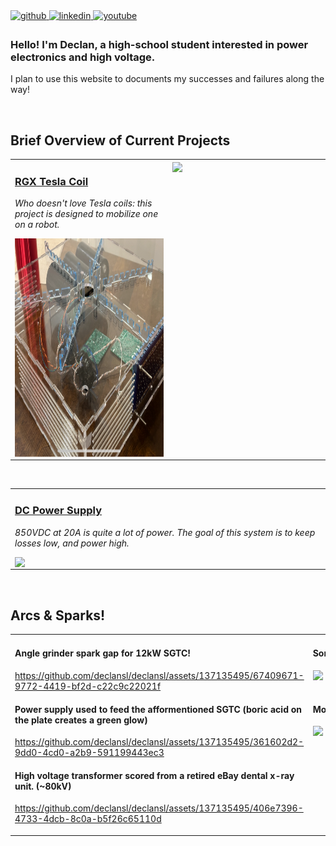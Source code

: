<a href="https://github.com/declansl" target="_blank">
<img src=https://img.shields.io/badge/github-%2324292e.svg?&style=for-the-badge&logo=github&logoColor=white alt=github style="margin-bottom: 5px;" />
</a>
<a href="https://www.linkedin.com/in/declan-lacey-a81180277/" target="_blank">
<img src=https://img.shields.io/badge/linkedin-%231E77B5.svg?&style=for-the-badge&logo=linkedin&logoColor=white alt=linkedin style="margin-bottom: 5px;" />
</a>
<a href="https://www.youtube.com/@d-s8212/" target="_blank">
<img src=https://img.shields.io/badge/youtube-%23EE4831.svg?&style=for-the-badge&logo=youtube&logoColor=white alt=youtube style="margin-bottom: 5px;" />
</a>  
  

<br/>  



### Hello! I'm Declan, a high-school student interested in power electronics and high voltage.  
I plan to use this website to documents my successes and failures along the way!  
  

<br/>  


## Brief Overview of Current Projects 
<table><tr><td valign="top" width="50%">



### [RGX Tesla Coil](https://github.com/declansl/RobotGladiatorDRSSTC)  
*Who doesn't love Tesla coils: this project is designed to mobilize one on a robot.*  
  

<img src="https://github.com/declansl/RobotGladiatorDRSSTC/blob/main/images/housingimg-w-parts.png?raw=true" align="left" height="350" width="" />  


</td><td valign="top" width="50%">

<img src="https://github.com/declansl/portfolio/blob/main/images/transparentdrsstcfullrender.png?raw=true" align="center" height="550" width="" />  


</td></tr></table>  

<br/>  


<table><tr><td valign="top" width="50%">



### [DC Power Supply](https://github.com/declansl/interleaved-apfc)  
*850VDC at 20A is quite a lot of power. The goal of this system is to keep losses low, and power high.*
  

<img src="https://github.com/declansl/portfolio/blob/main/images/APFC-setup.JPG?raw=true" align="left" height="" width="500" />  


</td><td valign="top" width="50%">

  
  

<div align="right">
<img src="https://github.com/declansl/portfolio/blob/main/images/rather-large-inductors.JPG?raw=true" align="right" height="" width="500" />
</div>  


</td></tr></table>  

<br/>  


## Arcs & Sparks!

<table><tr><td valign="top" width="50%">
  
#### Angle grinder spark gap for 12kW SGTC!

https://github.com/declansl/declansl/assets/137135495/67409671-9772-4419-bf2d-c22c9c22021f

#### Power supply used to feed the afformentioned SGTC (boric acid on the plate creates a green glow)

https://github.com/declansl/declansl/assets/137135495/361602d2-9dd0-4cd0-a2b9-591199443ec3

#### High voltage transformer scored from a retired eBay dental x-ray unit. (~80kV)

https://github.com/declansl/declansl/assets/137135495/406e7396-4733-4dcb-8c0a-b5f26c65110d

</td><td valign="top" width="50%">

#### Some nice red plasma from the lithium "electrode"

<div align="right">
<img src="https://github.com/declansl/portfolio/blob/main/images/hvsignarcs.JPEG?raw=true" align="left" height="" width="500" />  
</div>
  
<br/>
<br/>

#### More boric acid!

<div align="right">
<img src="https://github.com/declansl/portfolio/blob/main/images/toasterarcs.JPEG?raw=true" align="left" height="" width="500" />  
</div>

</td></tr></table> 

<br/>




